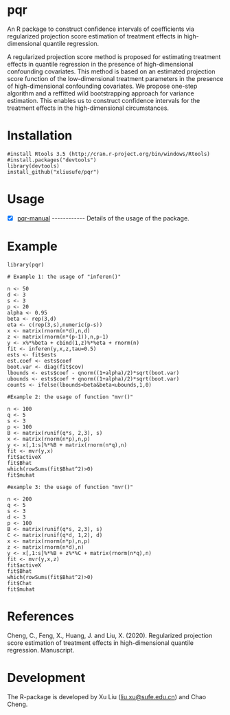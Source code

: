 # pqr
  An R package to construct confidence intervals of coefficients via regularized projection score estimation of treatment effects 
  in high-dimensional quantile regression.
 
  A regularized projection score method is proposed for estimating treatment effects in quantile regression 
  in the presence of high-dimensional confounding covariates. This method is based on an estimated projection 
  score function of the low-dimensional treatment parameters in the presence of high-dimensional confounding 
  covariates. We propose one-step algorithm and a reffitted wild bootstrapping approach for variance estimation. 
  This enables us to construct confidence intervals for the treatment effects in the high-dimensional circumstances.
  
# Installation

    #install Rtools 3.5 (http://cran.r-project.org/bin/windows/Rtools)
    #install.packages("devtools")
    library(devtools)
    install_github("xliusufe/pqr")

# Usage

   - [x] [pqr-manual](https://github.com/xliusufe/pqr/blob/master/inst/pqr-manual.pdf) ------------ Details of the usage of the package.

# Example

    library(pqr)
	
    # Example 1: the usage of "inferen()"
	
    n <- 50
	d <- 3
	s <- 3
	p <- 20
	alpha <- 0.95
	beta <- rep(3,d)
	eta <- c(rep(3,s),numeric(p-s))
	x <- matrix(rnorm(n*d),n,d)
	z <- matrix(rnorm(n*(p-1)),n,p-1)
	y <- x%*%beta + cbind(1,z)%*%eta + rnorm(n)
	fit <- inferen(y,x,z,tau=0.5)
	ests <- fit$ests
    est.coef <- ests$coef
	boot.var <- diag(fit$cov)
    lbounds <- ests$coef - qnorm((1+alpha)/2)*sqrt(boot.var)
    ubounds <- ests$coef + qnorm((1+alpha)/2)*sqrt(boot.var)
    counts <- ifelse(lbounds<beta&beta<ubounds,1,0)
	
	#Example 2: the usage of function "mvr()"
    
	n <- 100
	q <- 5
	s <- 3
	p <- 100
	B <- matrix(runif(q*s, 2,3), s)
	x <- matrix(rnorm(n*p),n,p)
	y <- x[,1:s]%*%B + matrix(rnorm(n*q),n)
	fit <- mvr(y,x)
	fit$activeX
	fit$Bhat
	which(rowSums(fit$Bhat^2)>0)
	fit$muhat 

    #example 3: the usage of function "mvr()"
  
	n <- 200
	q <- 5
	s <- 3
	d <- 3
	p <- 100
	B <- matrix(runif(q*s, 2,3), s)
	C <- matrix(runif(q*d, 1,2), d)
	x <- matrix(rnorm(n*p),n,p)
	z <- matrix(rnorm(n*d),n)
	y <- x[,1:s]%*%B + z%*%C + matrix(rnorm(n*q),n)
	fit <- mvr(y,x,z)
	fit$activeX
	fit$Bhat
	which(rowSums(fit$Bhat^2)>0)
	fit$Chat
	fit$muhat	
	
# References
 
Cheng, C., Feng, X., Huang, J. and Liu, X. (2020). Regularized projection score estimation of treatment effects 
in high-dimensional quantile regression. Manuscript.

# Development

The R-package is developed by Xu Liu (liu.xu@sufe.edu.cn) and Chao Cheng.
